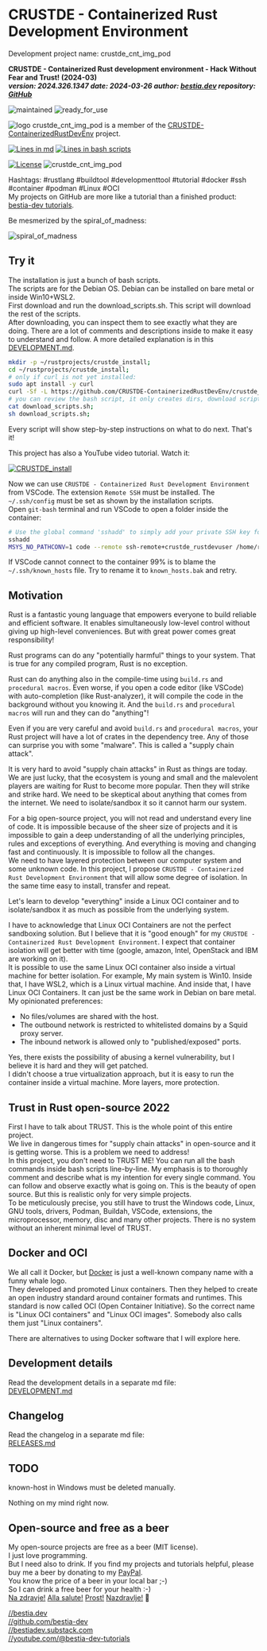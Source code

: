 [//]: # (auto_md_to_doc_comments segment start A)

# CRUSTDE - Containerized Rust Development Environment

Development project name: crustde_cnt_img_pod

**CRUSTDE - Containerized Rust development environment - Hack Without Fear and Trust! (2024-03)**  
***version: 2024.326.1347  date: 2024-03-26 author: [bestia.dev](https://bestia.dev) repository: [GitHub](https://github.com/CRUSTDE-ContainerizedRustDevEnv/crustde_cnt_img_pod)***  

 ![maintained](https://img.shields.io/badge/maintained-green)
 ![ready_for_use](https://img.shields.io/badge/ready_for_use-green)

 ![logo](https://raw.githubusercontent.com/CRUSTDE-ContainerizedRustDevEnv/CRUSTDE_Containerized_Rust_DevEnv/main/images/crustde_250x250.png)
 crustde_cnt_img_pod is a member of the [CRUSTDE-ContainerizedRustDevEnv](https://github.com/orgs/CRUSTDE-ContainerizedRustDevEnv/repositories?q=sort%3Aname-asc) project.

 [![Lines in md](https://img.shields.io/badge/Lines_in_markdown-1204-green.svg)](https://github.com/CRUSTDE-ContainerizedRustDevEnv/crustde_cnt_img_pod/)
 [![Lines in bash scripts](https://img.shields.io/badge/Lines_in_bash_scripts-2293-blue.svg)](https://github.com/CRUSTDE-ContainerizedRustDevEnv/crustde_cnt_img_pod/)

 [![License](https://img.shields.io/badge/license-MIT-blue.svg)](https://github.com/CRUSTDE-ContainerizedRustDevEnv/crustde_cnt_img_pod/blob/master/LICENSE)
 ![crustde_cnt_img_pod](https://bestia.dev/webpage_hit_counter/get_svg_image/138544014.svg)

Hashtags: #rustlang #buildtool #developmenttool #tutorial #docker #ssh #container #podman #Linux #OCI  
My projects on GitHub are more like a tutorial than a finished product: [bestia-dev tutorials](https://github.com/bestia-dev/tutorials_rust_wasm).  

Be mesmerized by the spiral_of_madness:

![spiral_of_madness](https://github.com/CRUSTDE-ContainerizedRustDevEnv/crustde_cnt_img_pod/raw/main/images/spiral_of_madness.png "spiral_of_madness")

## Try it

The installation is just a bunch of bash scripts.  
The scripts are for the Debian OS. Debian can be installed on bare metal or inside Win10+WSL2.  
First download and run the download_scripts.sh. This script will download the rest of the scripts.  
After downloading, you can inspect them to see exactly what they are doing. There are a lot of comments and descriptions inside to make it easy to understand and follow. A more detailed explanation is in this [DEVELOPMENT.md](DEVELOPMENT.md).  

```bash
mkdir -p ~/rustprojects/crustde_install;
cd ~/rustprojects/crustde_install;
# only if curl is not yet installed:
sudo apt install -y curl
curl -Sf -L https://github.com/CRUSTDE-ContainerizedRustDevEnv/crustde_cnt_img_pod/raw/main/crustde_install/download_scripts.sh --output download_scripts.sh;
# you can review the bash script, it only creates dirs, download scripts and suggests what script to run next
cat download_scripts.sh; 
sh download_scripts.sh;
```

Every script will show step-by-step instructions on what to do next. That's it!  

This project has also a YouTube video tutorial. Watch it:

[![CRUSTDE_install](https://raw.githubusercontent.com/CRUSTDE-ContainerizedRustDevEnv/CRUSTDE_Containerized_Rust_DevEnv/main/images/CRUSTDE_install_634x356.jpg)](https://bestia.dev/youtube/CRUSTDE_install.html)

Now we can use `CRUSTDE - Containerized Rust Development Environment` from VSCode. The extension `Remote SSH` must be installed. The `~/.ssh/config`
must be set as shown by the installation scripts.  
Open `git-bash` terminal and run VSCode to open a folder inside the container:

```bash
# Use the global command 'sshadd' to simply add your private SSH key for crustde_rustdevuser to ssh-agent
sshadd
MSYS_NO_PATHCONV=1 code --remote ssh-remote+crustde_rustdevuser /home/rustdevuser/rustprojects
```

If VSCode cannot connect to the container 99% is to blame the `~/.ssh/known_hosts` file. Try to rename it to `known_hosts.bak` and retry.

## Motivation

Rust is a fantastic young language that empowers everyone to build reliable and efficient software. It enables simultaneously low-level control without giving up high-level conveniences. But with great power comes great responsibility!

Rust programs can do any "potentially harmful" things to your system. That is true for any compiled program, Rust is no exception.

Rust can do anything also in the compile-time using `build.rs` and `procedural macros`. Even worse, if you open a code editor (like VSCode) with auto-completion (like Rust-analyzer), it will compile the code in the background without you knowing it. And the `build.rs` and `procedural macros` will run and they can do "anything"!

Even if you are very careful and avoid `build.rs` and `procedural macros`, your Rust project will have a lot of crates in the dependency tree. Any of those can surprise you with some "malware". This is called a "supply chain attack".

It is very hard to avoid "supply chain attacks" in Rust as things are today. We are just lucky, that the ecosystem is young and small and the malevolent players are waiting for Rust to become more popular. Then they will strike and strike hard. We need to be skeptical about anything that comes from the internet. We need to isolate/sandbox it so it cannot harm our system.  

For a big open-source project, you will not read and understand every line of code. It is impossible because of the sheer size of projects and it is impossible to gain a deep understanding of all the underlying principles, rules and exceptions of everything. And everything is moving and changing fast and continuously. It is impossible to follow all the changes.  
We need to have layered protection between our computer system and some unknown code. In this project, I propose `CRUSTDE - Containerized Rust Development Environment` that will allow some degree of isolation. In the same time easy to install, transfer and repeat.  

Let's learn to develop "everything" inside a Linux OCI container and to isolate/sandbox it as much as possible from the underlying system.

I have to acknowledge that Linux OCI Containers are not the perfect sandboxing solution. But I believe that it is "good enough" for my `CRUSTDE - Containerized Rust Development Environment`. I expect that container isolation will get better with time (google, amazon, Intel, OpenStack and IBM are working on it).  
It is possible to use the same Linux OCI container also inside a virtual machine for better isolation. For example, My main system is Win10. Inside that, I have WSL2, which is a Linux virtual machine. And inside that, I have Linux OCI Containers. It can just be the same work in Debian on bare metal. My opinionated preferences:  

- No files/volumes are shared with the host.  
- The outbound network is restricted to whitelisted domains by a Squid proxy server.  
- The inbound network is allowed only to "published/exposed" ports.  

Yes, there exists the possibility of abusing a kernel vulnerability, but I believe it is hard and they will get patched.  
I didn't choose a true virtualization approach, but it is easy to run the container inside a virtual machine. More layers, more protection.

## Trust in Rust open-source 2022

First I have to talk about TRUST. This is the whole point of this entire project.  
We live in dangerous times for "supply chain attacks" in open-source and it is getting worse. This is a problem we need to address!  
In this project, you don't need to TRUST ME! You can run all the bash commands inside bash scripts line-by-line. My emphasis is to thoroughly comment and describe what is my intention for every single command. You can follow and observe exactly what is going on. This is the beauty of open source. But this is realistic only for very simple projects.  
To be meticulously precise, you still have to trust the Windows code, Linux, GNU tools, drivers, Podman, Buildah, VSCode, extensions, the microprocessor, memory, disc and many other projects. There is no system without an inherent minimal level of TRUST.

## Docker and OCI

We all call it Docker, but [Docker](https://www.docker.com/) is just a well-known company name with a funny whale logo.  
They developed and promoted Linux containers. Then they helped to create an open industry standard around container formats and runtimes. This standard is now called OCI (Open Container Initiative). So the correct name is "Linux OCI containers" and "Linux OCI images". Somebody also calls them just "Linux containers".

There are alternatives to using Docker software that I will explore here.

## Development details

Read the development details in a separate md file:  
[DEVELOPMENT.md](https://github.com/CRUSTDE-ContainerizedRustDevEnv/crustde_cnt_img_pod/blob/main/DEVELOPMENT.md)

## Changelog

Read the changelog in a separate md file:  
[RELEASES.md](https://github.com/CRUSTDE-ContainerizedRustDevEnv/crustde_cnt_img_pod/blob/main/RELEASES.md)

## TODO

known-host in Windows must be deleted manually.

Nothing on my mind right now.  

## Open-source and free as a beer

My open-source projects are free as a beer (MIT license).  
I just love programming.  
But I need also to drink. If you find my projects and tutorials helpful, please buy me a beer by donating to my [PayPal](https://paypal.me/LucianoBestia).  
You know the price of a beer in your local bar ;-)  
So I can drink a free beer for your health :-)  
[Na zdravje!](https://translate.google.com/?hl=en&sl=sl&tl=en&text=Na%20zdravje&op=translate) [Alla salute!](https://dictionary.cambridge.org/dictionary/italian-english/alla-salute) [Prost!](https://dictionary.cambridge.org/dictionary/german-english/prost) [Nazdravlje!](https://matadornetwork.com/nights/how-to-say-cheers-in-50-languages/) 🍻

[//bestia.dev](https://bestia.dev)  
[//github.com/bestia-dev](https://github.com/bestia-dev)  
[//bestiadev.substack.com](https://bestiadev.substack.com)  
[//youtube.com/@bestia-dev-tutorials](https://youtube.com/@bestia-dev-tutorials)  

[//]: # (auto_md_to_doc_comments segment end A)
